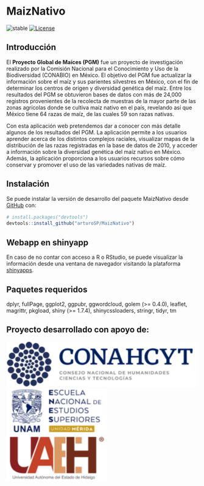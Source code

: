 
<!-- README.md is generated from README.Rmd. Please edit that file -->

# MaizNativo

<!-- badges: start -->

![stable](https://img.shields.io/badge/lifecycle-stable-green.svg)
[![License](https://img.shields.io/badge/License-GPL3-blue.svg)](https://github.com/arturoSP/ecocbo/blob/master/LICENSE.md)
<!-- badges: end -->

## Introducción

El **Proyecto Global de Maíces (PGM)** fue un proyecto de investigación
realizado por la Comisión Nacional para el Conocimiento y Uso de la
Biodiversidad (CONABIO) en México. El objetivo del PGM fue actualizar la
información sobre el maíz y sus parientes silvestres en México, con el
fin de determinar los centros de origen y diversidad genética del maíz.
Entre los resultados del PGM se obtuvieron bases de datos con más de
24,000 registros provenientes de la recolecta de muestras de la mayor
parte de las zonas agrícolas donde se cultiva maíz nativo en el país,
revelando así que México tiene 64 razas de maíz, de las cuales 59 son
razas nativas.

Con esta aplicación web pretendemos dar a conocer con más detalle
algunos de los resultados del PGM. La aplicación permite a los usuarios
aprender acerca de los distintos complejos raciales, visualizar mapas de
la distribución de las razas registradas en la base de datos de 2010, y
acceder a información sobre la diversidad genética del maíz nativo en
México. Además, la aplicación proporciona a los usuarios recursos sobre
cómo conservar y promover el uso de las variedades nativas de maíz.

## Instalación

Se puede instalar la versión de desarrollo del paquete MaizNativo desde
[GitHub](https://github.com/) con:

``` r
# install.packages("devtools")
devtools::install_github("arturoSP/MaizNativo")
```

## Webapp en shinyapp

En caso de no contar con acceso a R o RStudio, se puede visualizar la
información desde una ventana de navegador visitando la plataforma
[shinyapps](https://arturosp.shinyapps.io/MaizNativo/).

## Paquetes requeridos

dplyr, fullPage, ggplot2, ggpubr, ggwordcloud, golem (\>= 0.4.0),
leaflet, magrittr, pkgload, shiny (\>= 1.7.4), shinycssloaders, stringr,
tidyr, tm

## Proyecto desarrollado con apoyo de:

<img src="inst/app/www/logo_conacyt.png" height="120" />
<img src="inst/app/www/logo_enes.png" height="120" />
<img src="inst/app/www/logo_uaeh.png" height="120" />

